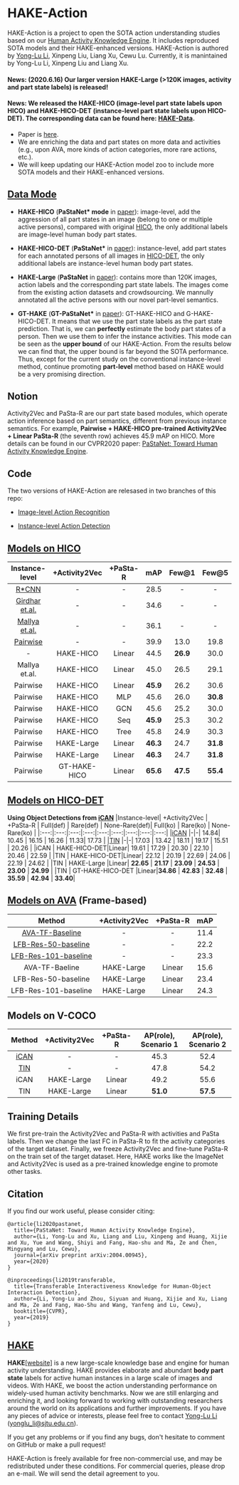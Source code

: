 # HAKE-Action
HAKE-Action is a project to open the SOTA action understanding studies based on our [Human Activity Knowledge Engine](http://hake-mvig.cn/home/). It includes reproduced SOTA models and their HAKE-enhanced versions.
HAKE-Action is authored by [Yong-Lu Li](https://dirtyharrylyl.github.io/), Xinpeng Liu, Liang Xu, Cewu Lu. Currently, it is manintained by Yong-Lu Li, Xinpeng Liu and Liang Xu.

#### **News**: (2020.6.16) Our larger version HAKE-Large (>120K images, activity and part state labels) is released!

#### **News**: We released the HAKE-HICO (image-level part state labels upon HICO) and HAKE-HICO-DET (instance-level part state labels upon HICO-DET). The corresponding data can be found here: [HAKE-Data](https://github.com/DirtyHarryLYL/HAKE).

- Paper is [here](https://arxiv.org/abs/2004.00945). 
- We are enriching the data and part states on more data and activities (e.g., upon AVA, more kinds of action categories, more rare actions, etc.). 
- We will keep updating our HAKE-Action model zoo to include more SOTA models and their HAKE-enhanced versions.

## [Data Mode](https://github.com/DirtyHarryLYL/HAKE)
- **HAKE-HICO** (**PaStaNet\* mode** in [paper](https://arxiv.org/abs/2004.00945)): image-level, add the aggression of all part states in an image (belong to one or multiple active persons), compared with original [HICO](http://www-personal.umich.edu/~ywchao/hico/), the only additional labels are image-level human body part states.

- **HAKE-HICO-DET** (**PaStaNet\*** in [paper](https://arxiv.org/abs/2004.00945)): instance-level, add part states for each annotated persons of all images in [HICO-DET](http://www-personal.umich.edu/~ywchao/hico/), the only additional labels are instance-level human body part states.

- **HAKE-Large** (**PaStaNet** in [paper](https://arxiv.org/abs/2004.00945)): contains more than 120K images, action labels and the corresponding part state labels. The images come from the existing action datasets and crowdsourcing. We mannully annotated all the active persons with our novel part-level semantics.

- **GT-HAKE** (**GT-PaStaNet\*** in [paper](https://arxiv.org/abs/2004.00945)): GT-HAKE-HICO and G-HAKE-HICO-DET. It means that we use the part state labels as the part state prediction. That is, we can **perfectly** estimate the body part states of a person. Then we use them to infer the instance activities. This mode can be seen as the **upper bound** of our HAKE-Action. From the results below we can find that, the upper bound is far beyond the SOTA performance. Thus, except for the current study on the conventional instance-level method, continue promoting **part-level** method based on HAKE would be a very promising direction.

## Notion
Activity2Vec and PaSta-R are our part state based modules, which operate action inference based on part semantics, different from previous instance semantics. For example, **Pairwise + HAKE-HICO pre-trained Activity2Vec + Linear PaSta-R** (the seventh row) achieves 45.9 mAP on HICO. More details can be found in our CVPR2020 paper: [PaStaNet: Toward Human Activity Knowledge Engine](https://arxiv.org/abs/2004.00945).

## Code
The two versions of HAKE-Action are relesased in two branches of this repo:
- [Image-level Action Recognition](https://github.com/DirtyHarryLYL/HAKE-Action/tree/Image-level-HAKE-Action)

- [Instance-level Action Detection](https://github.com/DirtyHarryLYL/HAKE-Action/tree/Instance-level-HAKE-Action)

## [Models on HICO](https://github.com/DirtyHarryLYL/HAKE-Action/tree/Image-level-HAKE-Action)
|Instance-level| +Activity2Vec | +PaSta-R | mAP | Few@1 | Few@5 | Few@10 |
|:---:|:---:|:---:|:---:|:---:|:---:|:---:|
[R\*CNN](https://arxiv.org/pdf/1505.01197.pdf) | - | - | 28.5 | -| - | -|
[Girdhar et.al.](https://arxiv.org/pdf/1711.01467.pdf) | -|-|34.6|-|-|-|
[Mallya et.al.](https://arxiv.org/pdf/1604.04808.pdf) | -|-|36.1|-|-|-|
[Pairwise](http://openaccess.thecvf.com/content_ECCV_2018/papers/Haoshu_Fang_Pairwise_Body-Part_Attention_ECCV_2018_paper.pdf) | -|-|39.9 | 13.0 | 19.8 | 22.3|
-|HAKE-HICO|Linear | 44.5 | **26.9** | 30.0 | 30.7 |
Mallya et.al.|HAKE-HICO | Linear | 45.0 |26.5 |29.1 | 30.3 |
Pairwise|HAKE-HICO | Linear | **45.9** | 26.2 | 30.6 | 31.8 |
Pairwise|HAKE-HICO|MLP | 45.6 | 26.0 | **30.8** | **31.9** |
Pairwise|HAKE-HICO|GCN | 45.6 | 25.2 | 30.0 | 31.4 |
Pairwise|HAKE-HICO|Seq | **45.9** | 25.3 | 30.2 | 31.6 |
Pairwise|HAKE-HICO|Tree | 45.8 | 24.9 | 30.3 | 31.8 |
Pairwise|HAKE-Large | Linear |**46.3** | 24.7 | **31.8** | **33.1**|
Pairwise|HAKE-Large | Linear |**46.3** | 24.7 | **31.8** | **33.1**|
Pairwise|GT-HAKE-HICO|Linear | **65.6** | **47.5** | **55.4** | **56.6** |

## [Models on HICO-DET](https://github.com/DirtyHarryLYL/HAKE-Action/tree/Instance-level-HAKE-Action)

**Using Object Detections from [iCAN](https://github.com/vt-vl-lab/iCAN)**
|Instance-level| +Activity2Vec | +PaSta-R | Full(def) | Rare(def) | None-Rare(def)| Full(ko) | Rare(ko) | None-Rare(ko) |
|:---:|:---:|:---:|:---:|:---:|:---:|:---:|:---:|:---:|
|[iCAN](https://arxiv.org/pdf/1808.10437.pdf) |-|-| 14.84|  10.45 | 16.15 | 16.26  | 11.33| 17.73 |
|[TIN](https://arxiv.org/pdf/1811.08264.pdf) |-|-| 17.03 | 13.42 | 18.11 | 19.17 | 15.51 | 20.26 |
|iCAN | HAKE-HICO-DET|Linear| 19.61 | 17.29 | 20.30 | 22.10 | 20.46 | 22.59 |
|TIN | HAKE-HICO-DET|Linear| 22.12 | 20.19 | 22.69 | 24.06 | 22.19 | 24.62 |
|TIN | HAKE-Large |Linear| **22.65** | **21.17** | **23.09** | **24.53** | **23.00** | **24.99** |
|TIN | GT-HAKE-HICO-DET |Linear|**34.86** | **42.83** | **32.48** | **35.59** | **42.94** | **33.40**| 

## [Models on AVA](https://github.com/DirtyHarryLYL/HAKE-Action/tree/Instance-level-HAKE-Action) (Frame-based)
|Method| +Activity2Vec | +PaSta-R|mAP |
|:---:|:---:|:---:|:---:|
|[AVA-TF-Baseline](http://research.google.com/ava/download.html)| -|-|11.4 |
|[LFB-Res-50-baseline](https://github.com/facebookresearch/video-long-term-feature-banks)| -|-|22.2 |
|[LFB-Res-101-baseline](https://github.com/facebookresearch/video-long-term-feature-banks)| -|-|23.3 |
|AVA-TF-Baeline | HAKE-Large|Linear| 15.6 |
|LFB-Res-50-baseline | HAKE-Large|Linear | 23.4 |
|LFB-Res-101-baseline | HAKE-Large|Linear | 24.3 |

## Models on V-COCO
|Method| +Activity2Vec | +PaSta-R|AP(role), Scenario 1 | AP(role), Scenario 2 |
|:---:|:---:|:---:|:---:|:---:|
|[iCAN](https://arxiv.org/pdf/1808.10437.pdf) |-|-| 45.3 | 52.4 |
|[TIN](https://arxiv.org/pdf/1811.08264.pdf)  |-|-| 47.8 | 54.2 |
|iCAN | HAKE-Large|Linear   | 49.2 | 55.6 |
|TIN |HAKE-Large|Linear    | **51.0** | **57.5** |

## Training Details
We first pre-train the Activity2Vec and PaSta-R with activities and PaSta labels.
Then we change the last FC in PaSta-R to fit the activity categories of the target dataset.
Finally, we freeze Activity2Vec and fine-tune PaSta-R on the train set of the target dataset.
Here, HAKE works like the ImageNet and Activity2Vec is used as a pre-trained knowledge engine to promote other tasks.

## Citation
If you find our work useful, please consider citing:
```
@article{li2020pastanet,
  title={PaStaNet: Toward Human Activity Knowledge Engine},
  author={Li, Yong-Lu and Xu, Liang and Liu, Xinpeng and Huang, Xijie and Xu, Yue and Wang, Shiyi and Fang, Hao-shu and Ma, Ze and Chen, Mingyang and Lu, Cewu},
  journal={arXiv preprint arXiv:2004.00945},
  year={2020}
}

@inproceedings{li2019transferable,
  title={Transferable Interactiveness Knowledge for Human-Object Interaction Detection},
  author={Li, Yong-Lu and Zhou, Siyuan and Huang, Xijie and Xu, Liang and Ma, Ze and Fang, Hao-Shu and Wang, Yanfeng and Lu, Cewu},
  booktitle={CVPR},
  year={2019}
}
```

## [HAKE](http://hake-mvig.cn/home/)
**HAKE**[[website]](http://hake-mvig.cn/home/) is a new large-scale knowledge base and engine for human activity understanding. HAKE provides elaborate and abundant **body part state** labels for active human instances in a large scale of images and videos. With HAKE, we boost the action understanding performance on widely-used human activity benchmarks. Now we are still enlarging and enriching it, and looking forward to working with outstanding researchers around the world on its applications and further improvements. If you have any pieces of advice or interests, please feel free to contact [Yong-Lu Li](https://dirtyharrylyl.github.io/) (yonglu_li@sjtu.edu.cn).

If you get any problems or if you find any bugs, don't hesitate to comment on GitHub or make a pull request! 

HAKE-Action is freely available for free non-commercial use, and may be redistributed under these conditions. For commercial queries, please drop an e-mail. We will send the detail agreement to you.
